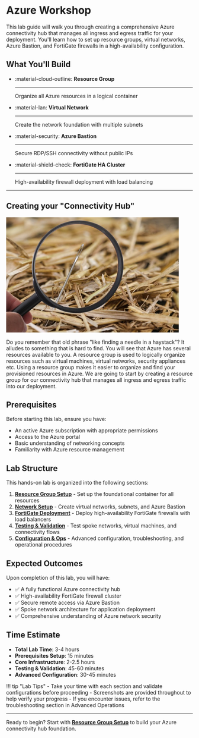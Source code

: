 # Azure Workshop

This lab guide will walk you through creating a comprehensive Azure connectivity hub that manages all ingress and egress traffic for your deployment. You'll learn how to set up resource groups, virtual networks, Azure Bastion, and FortiGate firewalls in a high-availability configuration.

## What You'll Build

<div class="grid cards" markdown>

-   :material-cloud-outline: **Resource Group**

    ---

    Organize all Azure resources in a logical container

-   :material-lan: **Virtual Network**

    ---

    Create the network foundation with multiple subnets

-   :material-security: **Azure Bastion**

    ---

    Secure RDP/SSH connectivity without public IPs

-   :material-shield-check: **FortiGate HA Cluster**

    ---

    High-availability firewall deployment with load balancing

</div>

---

## Creating your "Connectivity Hub"

![](images/image1.jpeg)

Do you remember that old phrase "like finding a needle in a haystack"? It alludes to something that is hard to find. You will see that Azure has several resources available to you. A resource group is used to logically organize resources such as virtual machines, virtual networks, security appliances etc. Using a resource group makes it easier to organize and find your provisioned resources in Azure. We are going to start by creating a resource group for our connectivity hub that manages all ingress and egress traffic into our deployment.

## Prerequisites

Before starting this lab, ensure you have:

- An active Azure subscription with appropriate permissions
- Access to the Azure portal
- Basic understanding of networking concepts
- Familiarity with Azure resource management

## Lab Structure

This hands-on lab is organized into the following sections:

1. **[Resource Group Setup](01-resource-group.md)** - Set up the foundational container for all resources
2. **[Network Setup](02-network-infrastructure.md)** - Create virtual networks, subnets, and Azure Bastion
3. **[FortiGate Deployment](03-fortigate-ha.md)** - Deploy high-availability FortiGate firewalls with load balancers
4. **[Testing & Validation](04-architecture-validation.md)** - Test spoke networks, virtual machines, and connectivity flows
5. **[Configuration & Ops](05-advanced-operations.md)** - Advanced configuration, troubleshooting, and operational procedures

## Expected Outcomes

Upon completion of this lab, you will have:

- ✅ A fully functional Azure connectivity hub
- ✅ High-availability FortiGate firewall cluster
- ✅ Secure remote access via Azure Bastion
- ✅ Spoke network architecture for application deployment
- ✅ Comprehensive understanding of Azure network security

## Time Estimate

- **Total Lab Time**: 3-4 hours
- **Prerequisites Setup**: 15 minutes
- **Core Infrastructure**: 2-2.5 hours
- **Testing & Validation**: 45-60 minutes
- **Advanced Configuration**: 30-45 minutes

!!! tip "Lab Tips"
    - Take your time with each section and validate configurations before proceeding
    - Screenshots are provided throughout to help verify your progress
    - If you encounter issues, refer to the troubleshooting section in Advanced Operations

---

Ready to begin? Start with **[Resource Group Setup](01-resource-group.md)** to build your Azure connectivity hub foundation.
